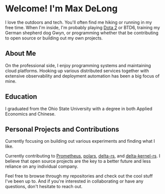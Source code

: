 # Welcome! I'm Max DeLong

I love the outdoors and tech. You'll often find me hiking or running in my free time. When I'm inside, I'm probably playing [Dota 2](https://www.dota2.com/home) or BTD6, training my German shepherd dog Gwyn, or programming whether that be contributing to open source or building out my own projects.

## About Me

On the professional side, I enjoy programming systems and maintaining cloud platforms. Hooking up various distributed services together with extensive observability and deployment automation has been a big focus of mine.


## Education

I graduated from the Ohio State University with a degree in both Applied Economics and Chinese. 

## Personal Projects and Contributions

Currently focusing on building out various experiments and finding what I like.

Currently contributing to [Prometheus](https://github.com/prometheus/prometheus), [polars](https://github.com/pola-rs/polars), [delta-rs](https://github.com/delta-io/delta-rs), and [delta-kernel-rs](https://github.com/delta-incubator/delta-kernel-rs). I believe that open source projects are the key to a better future and less reliance on any individual company.

Feel free to browse through my repositories and check out the cool stuff I've been up to. And if you're interested in collaborating or have any questions, don't hesitate to reach out.
